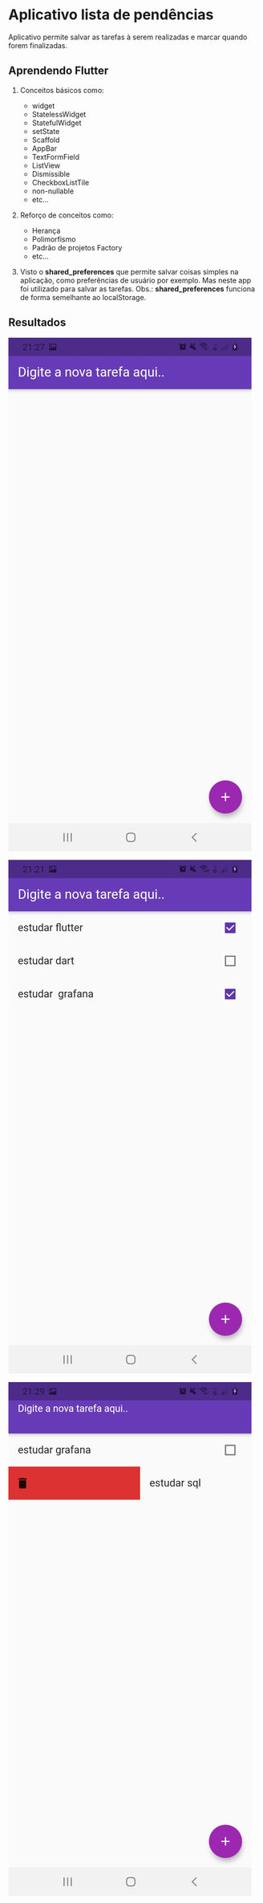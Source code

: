 # Aplicativo lista de pendências

Aplicativo permite salvar as tarefas à serem realizadas e marcar quando forem finalizadas.

## Aprendendo Flutter 
1. Conceitos básicos como:
   - widget
   - StatelessWidget
   - StatefulWidget
   - setState
   - Scaffold
   - AppBar
   - TextFormField
   - ListView
   - Dismissible
   - CheckboxListTile
   - non-nullable
   - etc...

2. Reforço de conceitos como:
   - Herança
   - Polimorfismo
   - Padrão de projetos Factory
   - etc...

3. Visto o **shared_preferences** que permite salvar coisas simples na aplicação, como preferências de usuário por exemplo. Mas neste app foi utilizado para salvar as tarefas. 
Obs.: **shared_preferences** funciona de forma semelhante ao localStorage.

## Resultados
![Home](https://github.com/sulivansimoes/Learning-Flutter/blob/0aba62f8ed97ea1d569e283d63059c695634b3f0/lista_de_tarefas/prints/inicio.jpg)

![App Populado](https://github.com/sulivansimoes/Learning-Flutter/blob/0aba62f8ed97ea1d569e283d63059c695634b3f0/lista_de_tarefas/prints/populado.jpg)

![Deleção de tarefas](https://github.com/sulivansimoes/Learning-Flutter/blob/0aba62f8ed97ea1d569e283d63059c695634b3f0/lista_de_tarefas/prints/delecao.jpg)




